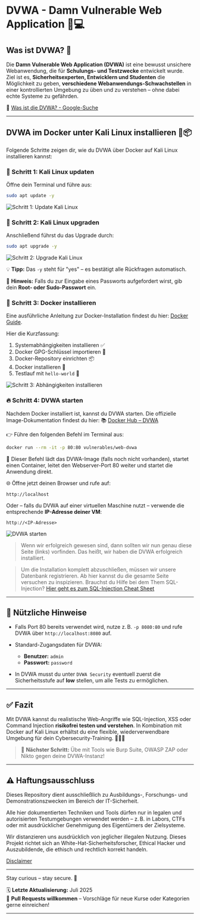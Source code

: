 # DVWA - Damn Vulnerable Web Application 🐞💻

## Was ist DVWA? 🤔

Die **Damn Vulnerable Web Application (DVWA)** ist eine bewusst unsichere Webanwendung, die für **Schulungs- und Testzwecke** entwickelt wurde. Ziel ist es, **Sicherheitsexperten, Entwicklern und Studenten** die Möglichkeit zu geben, **verschiedene Webanwendungs-Schwachstellen** in einer kontrollierten Umgebung zu üben und zu verstehen – ohne dabei echte Systeme zu gefährden.

🔎 [Was ist die DVWA? - Google-Suche](https://www.google.com/search?q=was+ist+die+dvwa&client=firefox-b-d&sca_esv=45ade08aecea71dd&sxsrf=AE3TifNZWbMyTSVuoLgFF1l0m5ggqQv_Ew%3A1753627769172&ei=eTyGaNOZCt3d7_UP4e2IoQs)

---

## DVWA im Docker unter Kali Linux installieren 🐳📦

Folgende Schritte zeigen dir, wie du DVWA über Docker auf Kali Linux installieren kannst:

### 🧰 Schritt 1: Kali Linux updaten

Öffne dein Terminal und führe aus:

```bash
sudo apt update -y
```

![Schritt 1: Update Kali Linux](/cybersercurity/10-practice-labs/dvwa-lab/dvwa-ressources/pictures/step1UpdateKali.png)

### 🔧 Schritt 2: Kali Linux upgraden

Anschließend führst du das Upgrade durch:

```bash
sudo apt upgrade -y
```

![Schritt 2: Upgrade Kali Linux](/cybersercurity/10-practice-labs/dvwa-lab/dvwa-ressources/pictures/step2UpgradeKali.png)

💡 **Tipp:** Das `-y` steht für "yes" – es bestätigt alle Rückfragen automatisch.

🔐 **Hinweis:** Falls du zur Eingabe eines Passworts aufgefordert wirst, gib dein **Root- oder Sudo-Passwort** ein.

### 🐳 Schritt 3: Docker installieren

Eine ausführliche Anleitung zur Docker-Installation findest du hier: [Docker Guide](/cybersercurity/09-tools-cheatsheet/docker-infos.md).

Hier die Kurzfassung:

1. Systemabhängigkeiten installieren ✅
2. Docker GPG-Schlüssel importieren 🔑
3. Docker-Repository einrichten 📦
4. Docker installieren 🐳
5. Testlauf mit `hello-world` 🔄

![Schritt 3: Abhängigkeiten installieren](/cybersercurity/10-practice-labs/dvwa-lab/dvwa-ressources/pictures/step3installDependencies.png)

### 🔥 Schritt 4: DVWA starten

Nachdem Docker installiert ist, kannst du DVWA starten. Die offizielle Image-Dokumentation findest du hier:
📚 [Docker Hub – DVWA](https://hub.docker.com/r/vulnerables/web-dvwa)

👉 Führe den folgenden Befehl im Terminal aus:

```bash
docker run --rm -it -p 80:80 vulnerables/web-dvwa
```

📂 Dieser Befehl lädt das DVWA-Image (falls noch nicht vorhanden), startet einen Container, leitet den Webserver-Port 80 weiter und startet die Anwendung direkt.

🌐 Öffne jetzt deinen Browser und rufe auf:

```http
http://localhost
```

Oder – falls du DVWA auf einer virtuellen Maschine nutzt – verwende die entsprechende **IP-Adresse deiner VM**:

```http
http://<IP-Adresse>
```

![DVWA starten](/cybersercurity/10-practice-labs/dvwa-lab/dvwa-ressources/pictures/step3installDependencies.png)

> Wenn wir erfolgreich gewesen sind, dann sollten wir nun genau diese Seite (links) vorfinden. Das heißt, wir haben die DVWA erfolgreich installiert.

> Um die Installation komplett abzuschließen, müssen wir unsere Datenbank registrieren. Ab hier kannst du die gesamte Seite versuchen zu inspizieren. Brauchst du Hilfe bei dem Them SQL-Injection? [Hier geht es zum SQL-Injection Cheat Sheet](/cybersercurity/03-web-security/sql_injection_to_shell.md)


---

## 🧠 Nützliche Hinweise

* Falls Port 80 bereits verwendet wird, nutze z. B. `-p 8080:80` und rufe DVWA über `http://localhost:8080` auf.
* Standard-Zugangsdaten für DVWA:

  * **Benutzer:** `admin`
  * **Passwort:** `password`
* In DVWA musst du unter `DVWA Security` eventuell zuerst die Sicherheitsstufe auf **low** stellen, um alle Tests zu ermöglichen.

---

## ✅ Fazit

Mit DVWA kannst du realistische Web-Angriffe wie SQL-Injection, XSS oder Command Injection **risikofrei testen und verstehen**. In Kombination mit Docker auf Kali Linux erhältst du eine flexible, wiederverwendbare Umgebung für dein Cybersecurity-Training. 🔐🧑‍💻

> 🚀 **Nächster Schritt:** Übe mit Tools wie Burp Suite, OWASP ZAP oder Nikto gegen deine DVWA-Instanz!


---

## ⚠️ Haftungsausschluss

Dieses Repository dient ausschließlich zu Ausbildungs-, Forschungs- und Demonstrationszwecken im Bereich der IT-Sicherheit.

Alle hier dokumentierten Techniken und Tools dürfen nur in legalen und autorisierten Testumgebungen verwendet werden – z. B. in Labors, CTFs oder mit ausdrücklicher Genehmigung des Eigentümers der Zielsysteme.

Wir distanzieren uns ausdrücklich von jeglicher illegalen Nutzung.
Dieses Projekt richtet sich an White-Hat-Sicherheitsforscher, Ethical Hacker und Auszubildende, die ethisch und rechtlich korrekt handeln.

[Disclaimer](/cybersercurity/00-disclaimer/disclaimer.md)

--- 

Stay curious – stay secure. 🔐

🗓️ **Letzte Aktualisierung:** Juli 2025  
🤝 **Pull Requests willkommen** – Vorschläge für neue Kurse oder Kategorien gerne einreichen!

---
